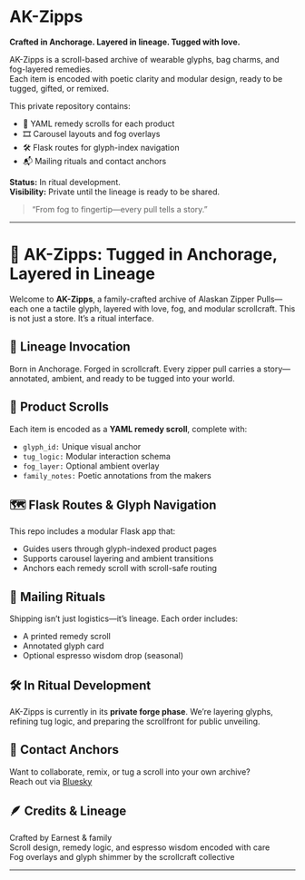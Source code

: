 # AK-Zipps

**Crafted in Anchorage. Layered in lineage. Tugged with love.**

AK-Zipps is a scroll-based archive of wearable glyphs, bag charms, and fog-layered remedies.  
Each item is encoded with poetic clarity and modular design, ready to be tugged, gifted, or remixed.

This private repository contains:

- 🧵 YAML remedy scrolls for each product
- 🎞️ Carousel layouts and fog overlays
- 🛠️ Flask routes for glyph-index navigation
- 📬 Mailing rituals and contact anchors

**Status:** In ritual development.  
**Visibility:** Private until the lineage is ready to be shared.

> “From fog to fingertip—every pull tells a story.”

---

# 🧵 AK-Zipps: Tugged in Anchorage, Layered in Lineage

Welcome to **AK-Zipps**, a family-crafted archive of Alaskan Zipper Pulls—each one a tactile glyph, layered with love, fog, and modular scrollcraft. This is not just a store. It’s a ritual interface.

## 🌌 Lineage Invocation

Born in Anchorage. Forged in scrollcraft. Every zipper pull carries a story—annotated, ambient, and ready to be tugged into your world.

## 🧬 Product Scrolls

Each item is encoded as a **YAML remedy scroll**, complete with:
- `glyph_id:` Unique visual anchor
- `tug_logic:` Modular interaction schema
- `fog_layer:` Optional ambient overlay
- `family_notes:` Poetic annotations from the makers

## 🗺️ Flask Routes & Glyph Navigation

This repo includes a modular Flask app that:
- Guides users through glyph-indexed product pages
- Supports carousel layering and ambient transitions
- Anchors each remedy scroll with scroll-safe routing

## 📮 Mailing Rituals

Shipping isn’t just logistics—it’s lineage. Each order includes:
- A printed remedy scroll
- Annotated glyph card
- Optional espresso wisdom drop (seasonal)

## 🛠️ In Ritual Development

AK-Zipps is currently in its **private forge phase**. We’re layering glyphs, refining tug logic, and preparing the scrollfront for public unveiling.

## 🧭 Contact Anchors

Want to collaborate, remix, or tug a scroll into your own archive?  
Reach out via [Bluesky](https://bsky.app/profile/@6Cats4aDomino)

## 🪶 Credits & Lineage

Crafted by Earnest & family  
Scroll design, remedy logic, and espresso wisdom encoded with care  
Fog overlays and glyph shimmer by the scrollcraft collective

---

